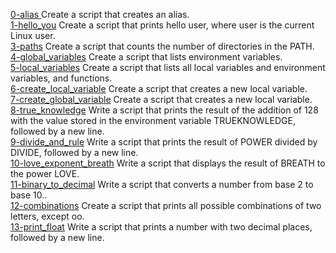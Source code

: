 [0-alias ](./0-alias ) Create a script that creates an alias.  
[1-hello_you](./1-hello_you) Create a script that prints hello user, where user is the current Linux user.  
[3-paths](./3-paths) Create a script that counts the number of directories in the PATH.  
[4-global_variables](./4-global_variables) Create a script that lists environment variables.  
[5-local_variables](./5-local_variables) Create a script that lists all local variables and environment variables, and functions.  
[6-create_local_variable](./6-create_local_variable) Create a script that creates a new local variable.  
[7-create_global_variable](./7-create_global_variable) Create a script that creates a new local variable.  
[8-true_knowledge](./8-true_knowledge) Write a script that prints the result of the addition of 128 with the value stored in the environment variable TRUEKNOWLEDGE, followed by a new line.  
[9-divide_and_rule](./9-divide_and_rule) Write a script that prints the result of POWER divided by DIVIDE, followed by a new line.  
[10-love_exponent_breath](./10-love_exponent_breath) Write a script that displays the result of BREATH to the power LOVE.  
[11-binary_to_decimal](./11-binary_to_decimal) Write a script that converts a number from base 2 to base 10..  
[12-combinations](./12-combinations) Create a script that prints all possible combinations of two letters, except oo.  
[13-print_float](./13-print_float) Write a script that prints a number with two decimal places, followed by a new line.  
 
